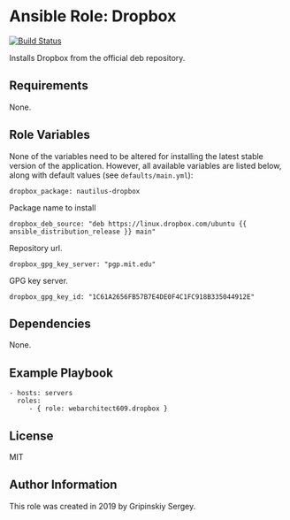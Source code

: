 Ansible Role: Dropbox
=========

[![Build Status](https://travis-ci.org/webarchitect609/ansible-role-dropbox.svg?branch=master)](https://travis-ci.org/webarchitect609/ansible-role-dropbox)

Installs Dropbox from the official deb repository.

Requirements
------------

None.

Role Variables
--------------

None of the variables need to be altered for installing the latest stable version of the application. 
However, all available variables are listed below, along with default values (see `defaults/main.yml`):

    dropbox_package: nautilus-dropbox
    
Package name to install
    
    dropbox_deb_source: "deb https://linux.dropbox.com/ubuntu {{ ansible_distribution_release }} main"
    
Repository url.
    
    dropbox_gpg_key_server: "pgp.mit.edu"

GPG key server.

    dropbox_gpg_key_id: "1C61A2656FB57B7E4DE0F4C1FC918B335044912E"


Dependencies
------------

None.

Example Playbook
----------------

    - hosts: servers
      roles:
         - { role: webarchitect609.dropbox }

License
-------

MIT

Author Information
------------------

This role was created in 2019 by Gripinskiy Sergey.
